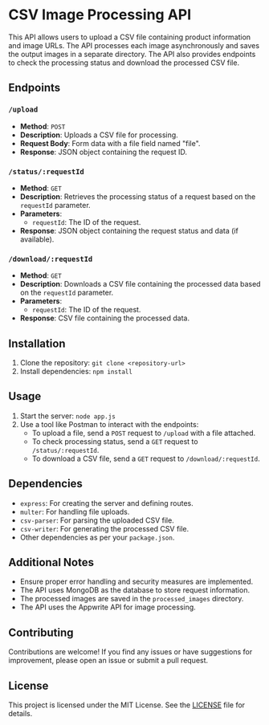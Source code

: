 # CSV Image Processing API

This API allows users to upload a CSV file containing product information and image URLs. The API processes each image asynchronously and saves the output images in a separate directory. The API also provides endpoints to check the processing status and download the processed CSV file.

## Endpoints

### `/upload`

- **Method**: `POST`
- **Description**: Uploads a CSV file for processing.
- **Request Body**: Form data with a file field named "file".
- **Response**: JSON object containing the request ID.

### `/status/:requestId`

- **Method**: `GET`
- **Description**: Retrieves the processing status of a request based on the `requestId` parameter.
- **Parameters**:
  - `requestId`: The ID of the request.
- **Response**: JSON object containing the request status and data (if available).

### `/download/:requestId`

- **Method**: `GET`
- **Description**: Downloads a CSV file containing the processed data based on the `requestId` parameter.
- **Parameters**:
  - `requestId`: The ID of the request.
- **Response**: CSV file containing the processed data.

## Installation

1. Clone the repository: `git clone <repository-url>`
2. Install dependencies: `npm install`

## Usage

1. Start the server: `node app.js`
2. Use a tool like Postman to interact with the endpoints:
   - To upload a file, send a `POST` request to `/upload` with a file attached.
   - To check processing status, send a `GET` request to `/status/:requestId`.
   - To download a CSV file, send a `GET` request to `/download/:requestId`.

## Dependencies

- `express`: For creating the server and defining routes.
- `multer`: For handling file uploads.
- `csv-parser`: For parsing the uploaded CSV file.
- `csv-writer`: For generating the processed CSV file.
- Other dependencies as per your `package.json`.

## Additional Notes

- Ensure proper error handling and security measures are implemented.
- The API uses MongoDB as the database to store request information.
- The processed images are saved in the `processed_images` directory.
- The API uses the Appwrite API for image processing.

## Contributing

Contributions are welcome! If you find any issues or have suggestions for improvement, please open an issue or submit a pull request.

## License

This project is licensed under the MIT License. See the [LICENSE](LICENSE) file for details.
